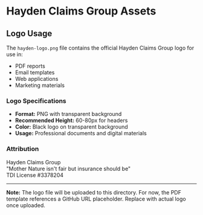 # Hayden Claims Group Assets

## Logo Usage

The `hayden-logo.png` file contains the official Hayden Claims Group logo for use in:
- PDF reports
- Email templates  
- Web applications
- Marketing materials

### Logo Specifications

- **Format:** PNG with transparent background
- **Recommended Height:** 60-80px for headers
- **Color:** Black logo on transparent background
- **Usage:** Professional documents and digital materials

### Attribution

Hayden Claims Group  
"Mother Nature isn't fair but insurance should be"  
TDI License #3378204

---

**Note:** The logo file will be uploaded to this directory. For now, the PDF template references a GitHub URL placeholder. Replace with actual logo once uploaded.
